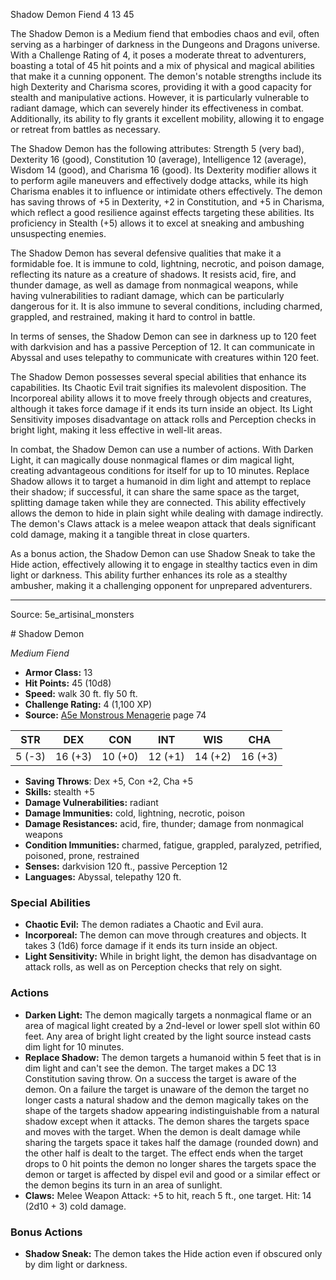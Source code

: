 <MonsterName/>Shadow Demon</MonsterName>
<CreatureType/>Fiend</CreatureType>
<CR/>4</CR>
<AC/>13</AC>
<HP/>45</HP>
<summary>The Shadow Demon is a Medium fiend that embodies chaos and evil, often serving as a harbinger of darkness in the Dungeons and Dragons universe. With a Challenge Rating of 4, it poses a moderate threat to adventurers, boasting a total of 45 hit points and a mix of physical and magical abilities that make it a cunning opponent. The demon's notable strengths include its high Dexterity and Charisma scores, providing it with a good capacity for stealth and manipulative actions. However, it is particularly vulnerable to radiant damage, which can severely hinder its effectiveness in combat. Additionally, its ability to fly grants it excellent mobility, allowing it to engage or retreat from battles as necessary.</summary>

<detail>

The Shadow Demon has the following attributes: Strength 5 (very bad), Dexterity 16 (good), Constitution 10 (average), Intelligence 12 (average), Wisdom 14 (good), and Charisma 16 (good). Its Dexterity modifier allows it to perform agile maneuvers and effectively dodge attacks, while its high Charisma enables it to influence or intimidate others effectively. The demon has saving throws of +5 in Dexterity, +2 in Constitution, and +5 in Charisma, which reflect a good resilience against effects targeting these abilities. Its proficiency in Stealth (+5) allows it to excel at sneaking and ambushing unsuspecting enemies. 

The Shadow Demon has several defensive qualities that make it a formidable foe. It is immune to cold, lightning, necrotic, and poison damage, reflecting its nature as a creature of shadows. It resists acid, fire, and thunder damage, as well as damage from nonmagical weapons, while having vulnerabilities to radiant damage, which can be particularly dangerous for it. It is also immune to several conditions, including charmed, grappled, and restrained, making it hard to control in battle.

In terms of senses, the Shadow Demon can see in darkness up to 120 feet with darkvision and has a passive Perception of 12. It can communicate in Abyssal and uses telepathy to communicate with creatures within 120 feet. 

The Shadow Demon possesses several special abilities that enhance its capabilities. Its Chaotic Evil trait signifies its malevolent disposition. The Incorporeal ability allows it to move freely through objects and creatures, although it takes force damage if it ends its turn inside an object. Its Light Sensitivity imposes disadvantage on attack rolls and Perception checks in bright light, making it less effective in well-lit areas.

In combat, the Shadow Demon can use a number of actions. With Darken Light, it can magically douse nonmagical flames or dim magical light, creating advantageous conditions for itself for up to 10 minutes. Replace Shadow allows it to target a humanoid in dim light and attempt to replace their shadow; if successful, it can share the same space as the target, splitting damage taken while they are connected. This ability effectively allows the demon to hide in plain sight while dealing with damage indirectly. The demon's Claws attack is a melee weapon attack that deals significant cold damage, making it a tangible threat in close quarters.

As a bonus action, the Shadow Demon can use Shadow Sneak to take the Hide action, effectively allowing it to engage in stealthy tactics even in dim light or darkness. This ability further enhances its role as a stealthy ambusher, making it a challenging opponent for unprepared adventurers.</detail>



---

Source: 5e_artisinal_monsters

<statblock>
# Shadow Demon

*Medium* *Fiend*

- **Armor Class:** 13
- **Hit Points:** 45 (10d8)
- **Speed:** walk 30 ft. fly 50 ft.
- **Challenge Rating:** 4 (1,100 XP)
- **Source:** [A5e Monstrous Menagerie](https://enpublishingrpg.com/products/level-up-monstrous-menagerie-a5e) page 74

| STR | DEX | CON | INT | WIS | CHA |
| --- | --- | --- | --- | --- | --- |
| 5 (-3) | 16 (+3) | 10 (+0) | 12 (+1) | 14 (+2) | 16 (+3) |

- **Saving Throws**: Dex +5, Con +2, Cha +5
- **Skills:** stealth +5
- **Damage Vulnerabilities:** radiant
- **Damage Immunities:** cold, lightning, necrotic, poison
- **Damage Resistances:** acid, fire, thunder; damage from nonmagical weapons
- **Condition Immunities:** charmed, fatigue, grappled, paralyzed, petrified, poisoned, prone, restrained
- **Senses:** darkvision 120 ft., passive Perception 12
- **Languages:** Abyssal, telepathy 120 ft.

### Special Abilities

- **Chaotic Evil:** The demon radiates a Chaotic and Evil aura.
- **Incorporeal:** The demon can move through creatures and objects. It takes 3 (1d6) force damage if it ends its turn inside an object.
- **Light Sensitivity:** While in bright light, the demon has disadvantage on attack rolls, as well as on Perception checks that rely on sight.

### Actions

- **Darken Light:** The demon magically targets a nonmagical flame or an area of magical light created by a 2nd-level or lower spell slot within 60 feet. Any area of bright light created by the light source instead casts dim light for 10 minutes.
- **Replace Shadow:** The demon targets a humanoid within 5 feet that is in dim light and can't see the demon. The target makes a DC 13 Constitution saving throw. On a success  the target is aware of the demon. On a failure  the target is unaware of the demon  the target no longer casts a natural shadow  and the demon magically takes on the shape of the targets shadow  appearing indistinguishable from a natural shadow except when it attacks. The demon shares the targets space and moves with the target. When the demon is dealt damage while sharing the targets space  it takes half the damage (rounded down) and the other half is dealt to the target. The effect ends when the target drops to 0 hit points  the demon no longer shares the targets space  the demon or target is affected by dispel evil and good or a similar effect  or the demon begins its turn in an area of sunlight.
- **Claws:** Melee Weapon Attack: +5 to hit, reach 5 ft., one target. Hit: 14 (2d10 + 3) cold damage.

### Bonus Actions

- **Shadow Sneak:** The demon takes the Hide action even if obscured only by dim light or darkness.


</statblock>


